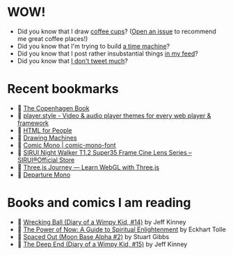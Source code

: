 # WOW!

- Did you know that I draw [coffee cups](https://papercups.mamuso.net/)? ([Open an issue](https://github.com/mamuso/papercups/issues) to recommend me great coffee places!)
- Did you know that I'm trying to build [a time machine](https://github.com/mamuso/fluxcapacitor)?
- Did you know that I post rather insubstantial things [in my feed](https://feed.mamuso.net/)?
- Did you know that [I don't tweet much](https://twitter.com/mamuso)?

# Recent bookmarks

- 👀 [The Copenhagen Book](https://thecopenhagenbook.com/)
- 👀 [player.style - Video & audio player themes for every web player & framework](https://player.style/)
- 👀 [HTML for People](https://htmlforpeople.com/)
- 👀 [Drawing Machines](https://drawingmachines.org/index.php)
- 👀 [Comic Mono | comic-mono-font](https://dtinth.github.io/comic-mono-font/)
- 👀 [SIRUI Night Walker T1.2 Super35 Frame Cine Lens Series – SIRUI®Official Store](https://store.sirui.com/products/night-walker-t1-2-s35-cine-lens-series?variant=45538352267490)
- 👀 [Three.js Journey — Learn WebGL with Three.js](https://threejs-journey.com/#)
- 👀 [Departure Mono](https://departuremono.com/)


# Books and comics I am reading

- 📘 [Wrecking Ball (Diary of a Wimpy Kid, #14)](https://www.goodreads.com/book/show/44091234) by Jeff Kinney
- 📘 [The Power of Now: A Guide to Spiritual Enlightenment](https://www.goodreads.com/book/show/6512869) by Eckhart Tolle
- 📘 [Spaced Out (Moon Base Alpha #2)](https://www.goodreads.com/book/show/26022750) by Stuart Gibbs
- 📘 [The Deep End (Diary of a Wimpy Kid, #15)](https://www.goodreads.com/book/show/51468119) by Jeff Kinney

